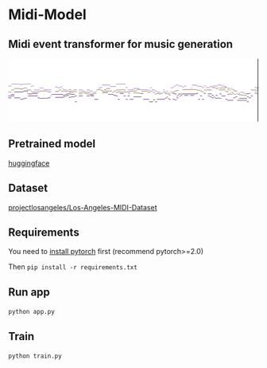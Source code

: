 # Midi-Model

## Midi event transformer for music generation

![](./banner.png)

## Pretrained model

[huggingface](https://huggingface.co/skytnt/midi-model)

## Dataset

[projectlosangeles/Los-Angeles-MIDI-Dataset](https://huggingface.co/datasets/projectlosangeles/Los-Angeles-MIDI-Dataset)

## Requirements

You need to [install pytorch](https://pytorch.org/) first (recommend pytorch>=2.0)

Then `pip install -r requirements.txt`

## Run app

`python app.py`

## Train 

`python train.py`
 
